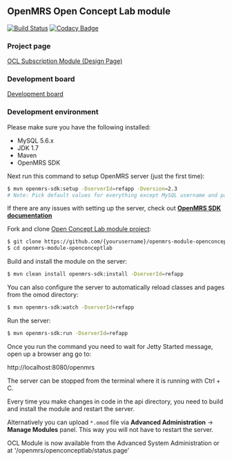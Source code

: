 ## OpenMRS Open Concept Lab module

[![Build Status](https://travis-ci.org/openmrs/openmrs-module-openconceptlab.svg?branch=master)](https://travis-ci.org/openmrs/openmrs-module-openconceptlab) [![Codacy Badge](https://api.codacy.com/project/badge/grade/5653fb10f19049db9864a447c399ce76)](https://www.codacy.com/app/openmrs/openmrs-module-openconceptlab)

### Project page

[OCL Subscription Module (Design Page)](https://wiki.openmrs.org/pages/viewpage.action?pageId=70877277)

### Development board

[Development board](https://issues.openmrs.org/secure/RapidBoard.jspa?rapidView=93)

### Development environment

Please make sure you have the following installed:
- MySQL 5.6.x
- JDK 1.7
- Maven
- OpenMRS SDK

Next run this command to setup OpenMRS server (just the first time):
````sh
$ mvn openmrs-sdk:setup -DserverId=refapp -Dversion=2.3
# Note: Pick default values for everything except MySQL username and password
````
If there are any issues with setting up the server, check out <b>[OpenMRS SDK documentation](https://wiki.openmrs.org/display/docs/OpenMRS+SDK)</b>

Fork and clone [Open Concept Lab module project](https://github.com/openmrs/openmrs-module-openconceptlab/):
````sh
$ git clone https://github.com/{yourusername}/openmrs-module-openconceptlab.git
$ cd openmrs-module-openconceptlab
````

Build and install the module on the server:
````sh
$ mvn clean install openmrs-sdk:install -DserverId=refapp
````

You can also configure the server to automatically reload classes and pages from the omod directory:
````sh
$ mvn openmrs-sdk:watch -DserverId=refapp
````

Run the server:
````sh
$ mvn openmrs-sdk:run -DserverId=refapp
````

Once you run the command you need to wait for Jetty Started message, open up a browser ang go to:

http://localhost:8080/openmrs

The server can be stopped from the terminal where it is running with Ctrl + C.

Every time you make changes in code in the api directory, you need to build and install the module and restart the server.

Alternatively you can upload `*.omod` file via <b>Advanced Administration</b> -> <b>Manage Modules</b> panel. This way you will not have to restart the server.

OCL Module is now available from the Advanced System Administration or at '/openmrs/openconceptlab/status.page'
